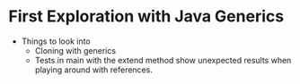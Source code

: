# First Exploration with Java Generics
* Things to look into
  * Cloning with generics
  * Tests in main with the extend method show unexpected results when playing around with references. 
